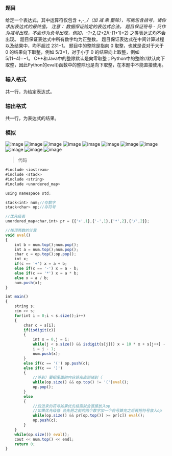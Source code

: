 ### 题目
给定一个表达式，其中运算符仅包含 +,-,*,/（加 减 乘 整除），可能包含括号，请你求出表达式的最终值。
注意：
数据保证给定的表达式合法。
题目保证符号 - 只作为减号出现，不会作为负号出现，例如，-1+2,(2+2)*(-(1+1)+2) 之类表达式均不会出现。
题目保证表达式中所有数字均为正整数。
题目保证表达式在中间计算过程以及结果中，均不超过 231−1。
题目中的整除是指向 0 取整，也就是说对于大于 0 的结果向下取整，例如 5/3=1，对于小于 0 的结果向上取整，例如 5/(1−4)=−1。
C++和Java中的整除默认是向零取整；Python中的整除//默认向下取整，因此Python的eval()函数中的整除也是向下取整，在本题中不能直接使用。

### 输入格式
共一行，为给定表达式。

### 输出格式
共一行，为表达式的结果。

### 模拟
![image](https://github.com/NatsunoKoide/natsunokoide.github.io/assets/137853852/67ad530a-b6d3-437f-8ea1-9e75bfebaa04)
![image](https://github.com/NatsunoKoide/natsunokoide.github.io/assets/137853852/4b33ebbd-15e5-4313-81c8-85afc6c15c14)
![image](https://github.com/NatsunoKoide/natsunokoide.github.io/assets/137853852/b8ce049a-fb0b-4ada-8967-91483a21db24)
![image](https://github.com/NatsunoKoide/natsunokoide.github.io/assets/137853852/b49bb098-f2d4-4124-bd6b-7222a66016c8)
![image](https://github.com/NatsunoKoide/natsunokoide.github.io/assets/137853852/7957a084-4e95-4ba2-a790-f94fce7b88d3)
![image](https://github.com/NatsunoKoide/natsunokoide.github.io/assets/137853852/622a13e5-9347-4ef0-bebb-49f1fa8600cc)
![image](https://github.com/NatsunoKoide/natsunokoide.github.io/assets/137853852/d3149d9a-791c-449a-bd2b-df48fbf19170)
![image](https://github.com/NatsunoKoide/natsunokoide.github.io/assets/137853852/8f578521-774b-45c9-be56-ec7f19c51474)
![image](https://github.com/NatsunoKoide/natsunokoide.github.io/assets/137853852/5359651e-72aa-4ebf-bb63-44e699f084e0)
![image](https://github.com/NatsunoKoide/natsunokoide.github.io/assets/137853852/7a983fbe-af4f-47ca-8b98-35e0dfb14374)
![image](https://github.com/NatsunoKoide/natsunokoide.github.io/assets/137853852/bcffee77-1470-4875-bee6-cb34dd7dbc49)


> 代码
```js
#include <iostream>
#include <stack>
#include <string>
#include <unordered_map>

using namespace std;

stack<int> num;//存数字
stack<char> op;//存符号

//优先级表
unordered_map<char,int> pr = {{'+',1},{'-',1},{'*',2},{'/',2}};

//栈顶两数的计算
void eval()
{
    int b = num.top();num.pop();
    int a = num.top();num.pop();
    char c = op.top();op.pop();
    int x;
    if(c == '+') x = a + b;
    else if(c == '-') x = a - b;
    else if(c == '*') x = a * b;
    else x = a / b;
    num.push(x);
}

int main()
{
    string s;
    cin >> s;
    for(int i = 0;i < s.size();i++)
    {
        char c = s[i];
        if(isdigit(c))
        {
            int x = 0,j = i;
            while(j < s.size() && isdigit(s[j])) x = 10 * x + s[j++] - '0';
            i = j - 1;
            num.push(x);
        }
        else if(c == '(') op.push(c);
        else if(c == ')')
        {
            //等到）要把里面的内容算完直到碰到（
            while(op.size() && op.top() != '(')eval();
            op.pop();
        }
        else
        {
            //后进来的符号如果优先级高就会直接放入op
            //如果优先级低 会先把之前的两个数字加一个符号算完之后再把符号放入op
            while(op.size() && pr[op.top()] >= pr[c]) eval();
            op.push(c);
        }
    }
    while(op.size()) eval();
    cout << num.top() << endl;
    return 0;
}
```